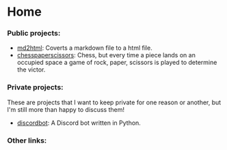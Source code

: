 # Home

### Public projects:

- [md2html](md2html): Coverts a markdown file to a html file.
- [chesspaperscissors](chesspaperscissors): Chess, but every time a piece lands on an occupied space a game of rock, paper, scissors is played to determine the victor.

### Private projects:
These are projects that I want to keep private for one reason or another, but I'm still more than happy to discuss them!
- [discordbot](discordbot): A Discord bot written in Python. 

### Other links: 
